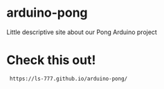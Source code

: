 # arduino-pong

 Little descriptive site about our Pong Arduino project 

# Check this out! 

	 https://ls-777.github.io/arduino-pong/


